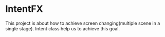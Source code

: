 # IntentFX
This project is about how to achieve screen changing(multiple scene in a single stage). Intent class help us to achieve this goal.
